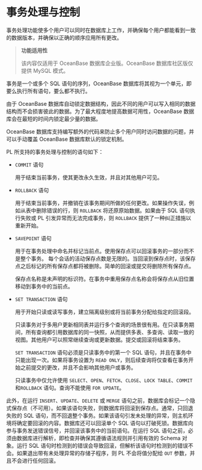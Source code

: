 事务处理与控制 
============================

事务处理功能使多个用户可以同时在数据库上工作，并确保每个用户都能看到一致的数据版本，并确保以正确的顺序应用所有更改。

>**功能适用性**
>
>该内容仅适用于 OceanBase 数据库企业版。OceanBase 数据库社区版仅提供 MySQL 模式。

事务是一个或多个 SQL 语句的序列，OceanBase 数据库将其视为一个单元，即要么执行所有语句，要么都不执行。

由于 OceanBase 数据库自动锁定数据结构，因此不同的用户可以写入相同的数据结构而不会损害彼此的数据。为了最大程度地提高数据可用性，OceanBase 数据库会在最短的时间内锁定最少量的数据。

OceanBase 数据库支持编写额外的代码来防止多个用户同时访问数据的问题，并可以手动覆盖 OceanBase 数据库默认的锁定机制。

PL 所支持的事务处理与控制的语句如下：

* `COMMIT` 语句

  用于结束当前事务，使其更改永久生效，并且对其他用户可见。
  

* `ROLLBACK` 语句

  用于结束当前事务，并撤销在该事务期间所做的任何更改。如果操作失误，例如从表中删除错误的行，则 `ROLLBACK` 将还原原始数据。如果由于 SQL 语句执行失败或 PL 引发异常而无法完成事务，则 `ROLLBACK` 提供了一种纠正措施以重新开始。
  

* `SAVEPOINT` 语句

  用于在事务处理中命名并标记当前点。使用保存点可以回滚事务的一部分而不是整个事务。 每个会话的活动保存点数是无限的。当回滚到保存点时，该保存点之后标记的所有保存点都将被删除。简单的回滚或提交将删除所有保存点。

  保存点名称是未声明的标识符。在事务中重用保存点名称会将保存点从旧位置移动到事务中的当前点。
  

* `SET TRANSACTION` 语句

  用于开始只读或读写事务，建立隔离级别或将当前事务分配给指定的回滚段。

  只读事务对于多用户更新相同表并运行多个查询的场景很有用。在只读事务期间，所有查询都引用数据库的同一快照，从而提供多表、多查询、读取一致的视图。其他用户可以照常继续查询或更新数据。提交或回滚将结束事务。

  `SET TRANSACTION` 语句必须是只读事务中的第一个 SQL 语句，并且在事务中只能出现一次。如果将事务设置为 `READ ONLY`，则后续查询将仅查看在事务开始之前提交的更改，并且不会影响其他用户或事务。

  只读事务中仅允许使用 `SELECT`、`OPEN`、`FETCH`、`CLOSE`、`LOCK TABLE`、`COMMIT` 和`ROLLBACK` 语句。查询不能使用 `FOR UPDATE`。
  




此外，在运行 `INSERT`、`UPDATE`、`DELETE` 或 `MERGE` 语句之前，数据库会标记一个隐式保存点（不可用）。如果该语句失败，则数据库将回滚到保存点。通常，只回退失败的 SQL 语句，而不回退整个事务。如果该语句引发未处理的异常，则主机环境将确定要回滚的内容。数据库还可以回滚单个 SQL 语句以打破死锁。数据库向参与事务发送错误信号，并回滚该事务中的当前语句。在运行 SQL 语句之前，必须由数据库进行解析，即检查并确保其遵循语法规则并引用有效的 Schema 对象。运行 SQL 语句时检测到的错误会导致回滚，但解析该语句时检测到的错误不会。如果退出带有未处理异常的存储子程序，则 PL 不会将值分配给 `OUT` 参数，并且不会进行任何回滚。
